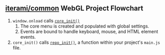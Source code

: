 [iterami/common](https://github.com/iterami/Documentation.htm/blob/gh-pages/common/README.md) WebGL Project Flowchart
---------------------------------------------------------------------------------------------------------------------

1. `window.onload` calls [`core_init()`](https://github.com/iterami/Documentation.htm/blob/gh-pages/common/js/core.md#core_init)
    1. The core menu is created and populated with global settings.
    2. Events are bound to handle keyboard, mouse, and HTML element events.
2. `core_init()` calls [`repo_init()`](https://github.com/iterami/Documentation.htm/blob/gh-pages/common/js/main.md#repo_init), a function within your project's `main.js` file.
